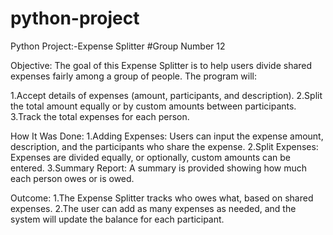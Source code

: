 # python-project
Python Project:-Expense Splitter
#Group Number 12

Objective: The goal of this Expense Splitter is to help users divide shared expenses fairly among a group of people. The program will:

1.Accept details of expenses (amount, participants, and description). 2.Split the total amount equally or by custom amounts between participants. 3.Track the total expenses for each person.

How It Was Done: 1.Adding Expenses: Users can input the expense amount, description, and the participants who share the expense. 2.Split Expenses: Expenses are divided equally, or optionally, custom amounts can be entered. 3.Summary Report: A summary is provided showing how much each person owes or is owed.

Outcome: 1.The Expense Splitter tracks who owes what, based on shared expenses. 2.The user can add as many expenses as needed, and the system will update the balance for each participant.
